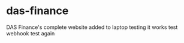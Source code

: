 # das-finance

DAS Finance's complete website
added to laptop
testing
it works
test webhook
test again
